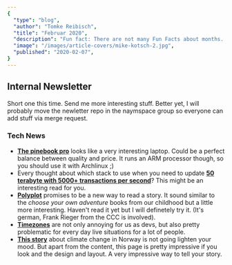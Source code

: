 ```yaml
---
{
  "type": "blog",
  "author": "Tomke Reibisch",
  "title": "Februar 2020",
  "description": "Fun fact: There are not many Fun Facts about months...",
  "image": "/images/article-covers/mike-kotsch-2.jpg",
  "published": "2020-02-07",
}
---
```


## Internal Newsletter

Short one this time. Send me more interesting stuff. Better yet, I will probably move the newletter repo in the naymspace group so everyone can add stuff via merge request.

### Tech News

- **[The pinebook pro](https://www.pine64.org/pinebook-pro/)** looks like a very interesting laptop. Could be a perfect balance between quality and price. It runs an ARM processor though, so you should use it with Archlinux ;)
- Every thought about which stack to use when you need to update **[50 terabyte with 5000+ transactions per second](https://medium.com/adyen/updating-a-50-terabyte-postgresql-database-f64384b799e7)**? This might be an interesting read for you.
- **[Polyplot](https://polyplot.io/gm/)** promises to be a new way to read a story. It sound similar to the _choose your own adventure_ books from our childhood but a little more interesting. Haven't read it yet but I will definetely try it. (It's german, Frank Rieger from the CCC is involved).
- **[Timezones](https://www.theverge.com/science/2020/1/14/21064180/time-zones-jet-lag-daylight-savings-time-chronobiology-health-impact-verge-science-video)** are not only annoying for us as devs, but also pretty problematic for every day live situations for a lot of people.
- **[This story](https://www.nrk.no/chasing-climate-change-1.14859595)** about climate change in Norway is not going lighten your mood. But apart from the content, this page is pretty impressive if you look and the design and layout. A very impressive way to tell your story.
